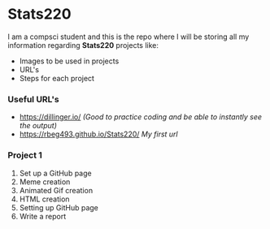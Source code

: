 # Stats220 

I am a compsci student and this is the repo where I will be storing all my information regarding **Stats220** projects like:
* Images to be used in projects
* URL's
* Steps for each project

### Useful URL's
* https://dillinger.io/ *(Good to practice coding and be able to instantly see the output)*
* https://rbeg493.github.io/Stats220/ *My first url*

### Project 1
1. Set up a GitHub page
2. Meme creation
3. Animated Gif creation
4. HTML creation
5. Setting up GitHub page
6. Write a report
